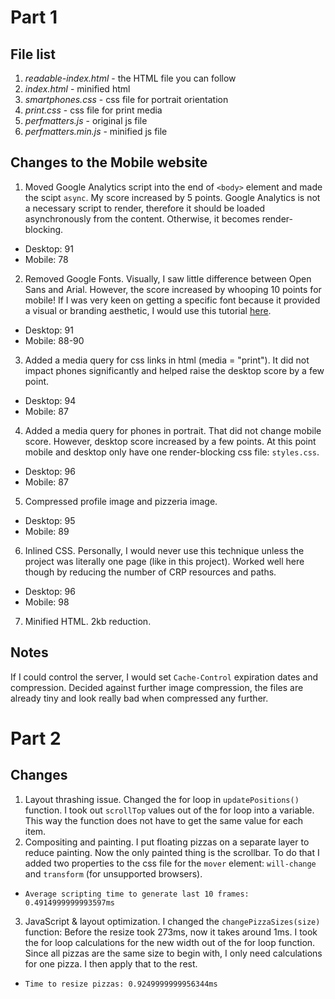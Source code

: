 Part 1
==

File list
--
1. *readable-index.html* - the HTML file you can follow
2. *index.html* - minified html
3. *smartphones.css* - css file for portrait orientation
4. *print.css* - css file for print media
5. *perfmatters.js* - original js file
6. *perfmatters.min.js* - minified js file

Changes to the Mobile website
--
1. Moved Google Analytics script into the end of `<body>` element and made the scipt `async`. My score increased by 5 points. Google Analytics is not a necessary script to render, therefore it should be loaded asynchronously from the content. Otherwise, it becomes render-blocking.
 - Desktop: 91
 - Mobile: 78
2. Removed Google Fonts. Visually, I saw little difference between Open Sans and Arial. However, the score increased by whooping 10 points for mobile! If I was very keen on getting a specific font because it provided a visual or branding aesthetic, I would use this tutorial [here]("https://developers.google.com/web/fundamentals/performance/optimizing-content-efficiency/webfont-optimization").
 - Desktop: 91
 - Mobile: 88-90
3. Added a media query for css links in html (media = "print"). It did not impact phones significantly and helped raise the desktop score by a few point.
 - Desktop: 94
 - Mobile: 87
4. Added a media query for phones in portrait. That did not change mobile score. However, desktop score increased by a few points. At this point mobile and desktop only have one render-blocking css file: `styles.css`.
 - Desktop: 96
 - Mobile: 87
5. Compressed profile image and pizzeria image.
 - Desktop: 95
 - Mobile: 89
6. Inlined CSS. Personally, I would never use this technique unless the project was literally one page (like in this project). Worked well here though by reducing the number of CRP resources and paths.
 - Desktop: 96
 - Mobile: 98
7. Minified HTML. 2kb reduction.

Notes
--
If I could control the server, I would set `Cache-Control` expiration dates and compression.
Decided against further image compression, the files are already tiny and look really bad when compressed any further.

Part 2
==

Changes
--
1. Layout thrashing issue. Changed the for loop in `updatePositions()` function. I took out `scrollTop` values out of the for loop into a variable. This way the function does not have to get the same value for each item.
2. Compositing and painting. I put floating pizzas on a separate layer to reduce painting. Now the only painted thing is the scrollbar. To do that I added two properties to the css file for the `mover` element:  `will-change` and `transform` (for unsupported browsers).
 - `Average scripting time to generate last 10 frames: 0.4914999999993597ms`
3. JavaScript & layout optimization. I changed the `changePizzaSizes(size)` function: Before the resize took 273ms, now it takes around 1ms. I took the for loop calculations for the new width out of the for loop function. Since all pizzas are the same size to begin with, I only need calculations for one pizza. I then apply that to the rest.
 - `Time to resize pizzas: 0.9249999999956344ms`
